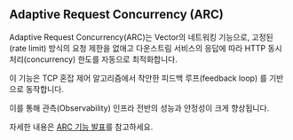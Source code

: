 ## Adaptive Request Concurrency (ARC)

Adaptive Request Concurrency(ARC)는 Vector의 네트워킹 기능으로, 고정된(rate limit) 방식의 요청 제한을 없애고 다운스트림 서비스의 응답에 따라 HTTP 동시 처리(concurrency) 한도를 자동으로 최적화합니다.

이 기능은 TCP 혼잡 제어 알고리즘에서 착안한 피드백 루프(feedback loop) 를 기반으로 동작합니다.

이를 통해 관측(Observability) 인프라 전반의 성능과 안정성이 크게 향상됩니다.

자세한 내용은 [ARC 기능 발표](https://vector.dev/blog/adaptive-request-concurrency/)를 참고하세요.
